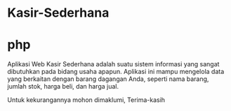 # Kasir-Sederhana
# php
Aplikasi Web Kasir Sederhana adalah suatu sistem informasi yang sangat dibutuhkan pada bidang usaha apapun. Aplikasi ini mampu mengelola data yang berkaitan dengan barang dagangan Anda, seperti nama barang, jumlah stok, harga beli, dan harga jual.

Untuk kekurangannya mohon dimaklumi,
Terima-kasih
